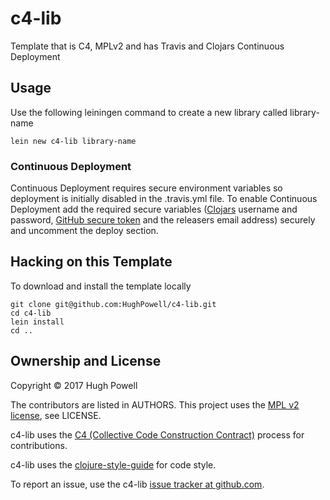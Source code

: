 # c4-lib

Template that is C4, MPLv2 and has Travis and Clojars Continuous Deployment

## Usage

Use the following leiningen command to create a new library called library-name

    lein new c4-lib library-name

### Continuous Deployment

Continuous Deployment requires secure environment variables so deployment is initially disabled in the .travis.yml file.  To enable Continuous Deployment add the required secure variables ([Clojars](https://clojars.org/) username and password, [GitHub secure token](https://help.github.com/articles/creating-a-personal-access-token-for-the-command-line/) and the releasers email address) securely and uncomment the deploy section.

## Hacking on this Template

To download and install the template locally

    git clone git@github.com:HughPowell/c4-lib.git
    cd c4-lib
    lein install
    cd ..

## Ownership and License

Copyright © 2017 Hugh Powell

The contributors are listed in AUTHORS. This project uses the [MPL v2 license](https://www.mozilla.org/en-US/MPL/2.0/), see LICENSE.

c4-lib uses the [C4 (Collective Code Construction Contract)](https://rfc.zeromq.org/spec:42/C4) process for contributions.

c4-lib uses the [clojure-style-guide](https://github.com/bbatsov/clojure-style-guide) for code style.

To report an issue, use the c4-lib [issue tracker at github.com](https://github.com/HughPowell/c4-lib/issues).
